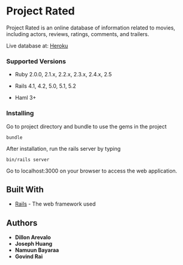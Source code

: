 # Project Rated
Project Rated is an online database of information related to movies, including actors, reviews, ratings, comments, and trailers.

Live database at: [Heroku](dbc-client-rated.herokuapp.com)


### Supported Versions

* Ruby 2.0.0, 2.1.x, 2.2.x, 2.3.x, 2.4.x, 2.5

* Rails 4.1, 4.2, 5.0, 5.1, 5.2

* Haml 3+

### Installing

Go to project directory and bundle to use the gems in the project

```
bundle
```

After installation, run the rails server by typing

```
bin/rails server
```

Go to localhost:3000 on your browser to access the web application.

## Built With

* [Rails](http://guides.rubyonrails.org/) - The web framework used

## Authors

* **Dillon Arevalo**
* **Joseph Huang**
* **Namuun Bayaraa**
* **Govind Rai**
